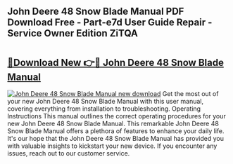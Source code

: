 ## John Deere 48 Snow Blade Manual PDF Download Free - Part-e7d User Guide Repair - Service Owner Edition ZiTQA

# <h2><a href="http://bc87506.oget.top/?id=John+Deere+48+Snow+Blade+Manual">🔗Download New 👉🔴 John Deere 48 Snow Blade Manual</a></h2>

[![John Deere 48 Snow Blade Manual new download](https://i.imgur.com/5g1atiW.png)](http://bc87506.oget.top/?id=John+Deere+48+Snow+Blade+Manual)
Get the most out of your new John Deere 48 Snow Blade Manual with this user manual, covering everything from installation to troubleshooting. Operating Instructions This manual outlines the correct operating procedures for your new John Deere 48 Snow Blade Manual. This remarkable John Deere 48 Snow Blade Manual offers a plethora of features to enhance your daily life. It's our hope that the John Deere 48 Snow Blade Manual has provided you with valuable insights to kickstart your new device. If you encounter any issues, reach out to our customer service.

